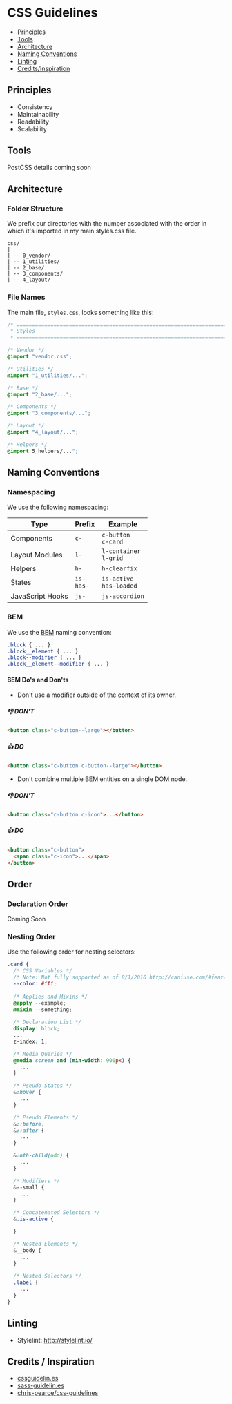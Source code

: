 # CSS Guidelines

- [Principles](#principles)
- [Tools](#tools)
- [Architecture](#architecture)
- [Naming Conventions](#naming-conventions)
- [Linting](#linting)
- [Credits/Inspiration](#credits--inspiration)

## Principles

* Consistency
* Maintainability
* Readability
* Scalability

## Tools

PostCSS details coming soon

## Architecture

### Folder Structure

We prefix our directories with the number associated with the order in which it's imported in my main styles.css file.

```
css/
|
| -- 0_vendor/
| -- 1_utilities/
| -- 2_base/
| -- 3_components/
| -- 4_layout/
```

### File Names

The main file, `styles.css`, looks something like this:

```css
/* ==========================================================================
 * Styles
 * ========================================================================== */

/* Vendor */
@import "vendor.css";

/* Utilities */
@import "1_utilities/...";

/* Base */
@import "2_base/...";

/* Components */
@import "3_components/...";

/* Layout */
@import "4_layout/...";

/* Helpers */
@import 5_helpers/...";
```

## Naming Conventions

### Namespacing

We use the following namespacing:

| Type             | Prefix          | Example                       |
| ---------------- | --------------- | ----------------------------- |
| Components       | `c-`            | `c-button`<br>`c-card`        |
| Layout Modules   | `l-`            | `l-container`<br>`l-grid`     |
| Helpers          | `h-`            | `h-clearfix`                  |
| States           | `is-`<br>`has-` | `is-active`<br>`has-loaded`   |
| JavaScript Hooks | `js-`           | `js-accordion`                |

### BEM

We use the [BEM](http://csswizardry.com/2013/01/mindbemding-getting-your-head-round-bem-syntax/) naming convention:

```css
.block { ... }
.block__element { ... }
.block--modifier { ... }
.block__element--modifier { ... }
```

#### BEM Do's and Don'ts

* Don't use a modifier outside of the context of its owner.

##### 👎 DON'T

```html
<button class="c-button--large"></button>
```

##### 👍 DO

```html
<button class="c-button c-button--large"></button>
```

* Don't combine multiple BEM entities on a single DOM node.

##### 👎 DON'T

```html
<button class="c-button c-icon">...</button>
```

##### 👍 DO

```html
<button class="c-button">
  <span class="c-icon">...</span>
</button>
```
  
## Order

### Declaration Order

Coming Soon

### Nesting Order

Use the following order for nesting selectors:

```css
.card {
  /* CSS Variables */
  /* Note: Not fully supported as of 8/1/2016 http://caniuse.com/#feat=css-variables */
  --color: #fff;
  
  /* Applies and Mixins */
  @apply --example;
  @mixin --something;
  
  /* Declaration List */
  display: block;
  ...
  z-index: 1;

  /* Media Queries */
  @media screen and (min-width: 900px) {
    ...
  }

  /* Pseudo States */
  &:hover {
    ...
  }

  /* Pseudo Elements */
  &::before,
  &::after {
    ...
  }

  &:nth-child(odd) {
    ...
  }

  /* Modifiers */
  &--small {
    ...
  }

  /* Concatenated Selectors */
  &.is-active {

  }

  /* Nested Elements */
  &__body {
    ...
  }
  
  /* Nested Selectors */
  .label {
    ...
  }
}
```

## Linting
* Stylelint: http://stylelint.io/

## Credits / Inspiration
* [cssguidelin.es](http://cssguidelin.es/)
* [sass-guidelin.es](http://sass-guidelin.es)
* [chris-pearce/css-guidelines](https://github.com/chris-pearce/css-guidelines/)
